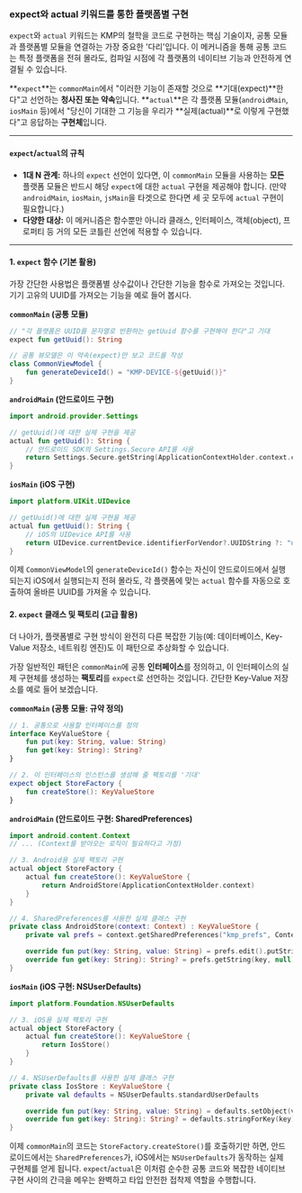 ### expect와 actual 키워드를 통한 플랫폼별 구현

`expect`와 `actual` 키워드는 KMP의 철학을 코드로 구현하는 핵심 기술이자, 공통 모듈과 플랫폼별 모듈을 연결하는 가장 중요한 '다리'입니다. 이 메커니즘을 통해 공통 코드는 특정 플랫폼을 전혀 몰라도, 컴파일 시점에 각 플랫폼의 네이티브 기능과 안전하게 연결될 수 있습니다.

\*\*`expect`\*\*는 `commonMain`에서 "이러한 기능이 존재할 것으로 \*\*기대(expect)\*\*한다"고 선언하는 **청사진 또는 약속**입니다.
\*\*`actual`\*\*은 각 플랫폼 모듈(`androidMain`, `iosMain` 등)에서 "당신이 기대한 그 기능을 우리가 \*\*실제(actual)\*\*로 이렇게 구현했다"고 응답하는 **구현체**입니다.

-----

#### `expect`/`actual`의 규칙

  * **1대 N 관계:** 하나의 `expect` 선언이 있다면, 이 `commonMain` 모듈을 사용하는 **모든** 플랫폼 모듈은 반드시 해당 `expect`에 대한 `actual` 구현을 제공해야 합니다. (만약 `androidMain`, `iosMain`, `jsMain`을 타겟으로 한다면 세 곳 모두에 `actual` 구현이 필요합니다.)
  * **다양한 대상:** 이 메커니즘은 함수뿐만 아니라 클래스, 인터페이스, 객체(object), 프로퍼티 등 거의 모든 코틀린 선언에 적용할 수 있습니다.

-----

#### 1\. `expect` 함수 (기본 활용)

가장 간단한 사용법은 플랫폼별 상수값이나 간단한 기능을 함수로 가져오는 것입니다. 기기 고유의 UUID를 가져오는 기능을 예로 들어 봅시다.

**`commonMain` (공통 모듈)**

```kotlin
// "각 플랫폼은 UUID를 문자열로 반환하는 getUuid 함수를 구현해야 한다"고 기대
expect fun getUuid(): String

// 공통 뷰모델은 이 약속(expect)만 보고 코드를 작성
class CommonViewModel {
    fun generateDeviceId() = "KMP-DEVICE-${getUuid()}"
}
```

**`androidMain` (안드로이드 구현)**

```kotlin
import android.provider.Settings

// getUuid()에 대한 실제 구현을 제공
actual fun getUuid(): String {
    // 안드로이드 SDK의 Settings.Secure API를 사용
    return Settings.Secure.getString(ApplicationContextHolder.context.contentResolver, Settings.Secure.ANDROID_ID)
}
```

**`iosMain` (iOS 구현)**

```kotlin
import platform.UIKit.UIDevice

// getUuid()에 대한 실제 구현을 제공
actual fun getUuid(): String {
    // iOS의 UIDevice API를 사용
    return UIDevice.currentDevice.identifierForVendor?.UUIDString ?: "unknown-uuid"
}
```

이제 `CommonViewModel`의 `generateDeviceId()` 함수는 자신이 안드로이드에서 실행되는지 iOS에서 실행되는지 전혀 몰라도, 각 플랫폼에 맞는 `actual` 함수를 자동으로 호출하여 올바른 UUID를 가져올 수 있습니다.

#### 2\. `expect` 클래스 및 팩토리 (고급 활용)

더 나아가, 플랫폼별로 구현 방식이 완전히 다른 복잡한 기능(예: 데이터베이스, Key-Value 저장소, 네트워킹 엔진)도 이 패턴으로 추상화할 수 있습니다.

가장 일반적인 패턴은 `commonMain`에 공통 **인터페이스**를 정의하고, 이 인터페이스의 실제 구현체를 생성하는 **팩토리**를 `expect`로 선언하는 것입니다. 간단한 Key-Value 저장소를 예로 들어 보겠습니다.

**`commonMain` (공통 모듈: 규약 정의)**

```kotlin
// 1. 공통으로 사용할 인터페이스를 정의
interface KeyValueStore {
    fun put(key: String, value: String)
    fun get(key: String): String?
}

// 2. 이 인터페이스의 인스턴스를 생성해 줄 팩토리를 '기대'
expect object StoreFactory {
    fun createStore(): KeyValueStore
}
```

**`androidMain` (안드로이드 구현: SharedPreferences)**

```kotlin
import android.content.Context
// ... (Context를 받아오는 로직이 필요하다고 가정)

// 3. Android용 실제 팩토리 구현
actual object StoreFactory {
    actual fun createStore(): KeyValueStore {
        return AndroidStore(ApplicationContextHolder.context)
    }
}

// 4. SharedPreferences를 사용한 실제 클래스 구현
private class AndroidStore(context: Context) : KeyValueStore {
    private val prefs = context.getSharedPreferences("kmp_prefs", Context.MODE_PRIVATE)

    override fun put(key: String, value: String) = prefs.edit().putString(key, value).apply()
    override fun get(key: String): String? = prefs.getString(key, null)
}
```

**`iosMain` (iOS 구현: NSUserDefaults)**

```kotlin
import platform.Foundation.NSUserDefaults

// 3. iOS용 실제 팩토리 구현
actual object StoreFactory {
    actual fun createStore(): KeyValueStore {
        return IosStore()
    }
}

// 4. NSUserDefaults를 사용한 실제 클래스 구현
private class IosStore : KeyValueStore {
    private val defaults = NSUserDefaults.standardUserDefaults

    override fun put(key: String, value: String) = defaults.setObject(value, key)
    override fun get(key: String): String? = defaults.stringForKey(key) as String?
}
```

이제 `commonMain`의 코드는 `StoreFactory.createStore()`를 호출하기만 하면, 안드로이드에서는 `SharedPreferences`가, iOS에서는 `NSUserDefaults`가 동작하는 실제 구현체를 얻게 됩니다. `expect`/`actual`은 이처럼 순수한 공통 코드와 복잡한 네이티브 구현 사이의 간극을 메우는 완벽하고 타입 안전한 접착제 역할을 수행합니다.